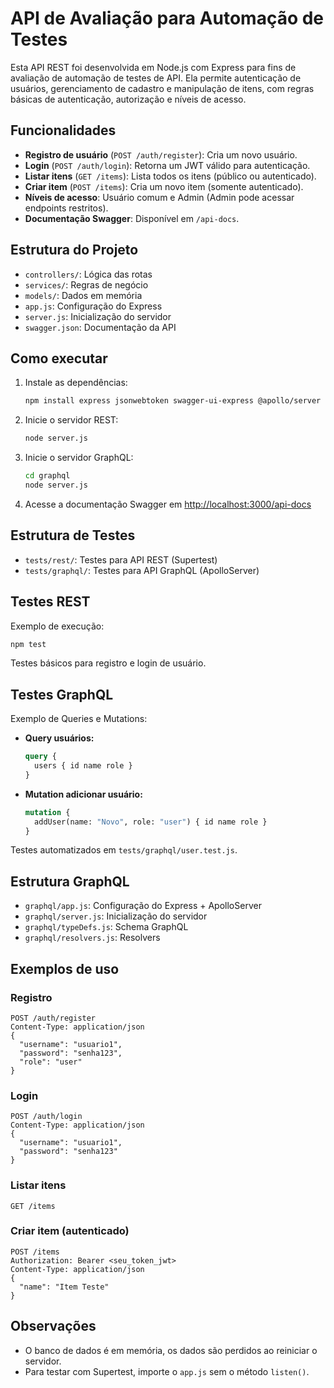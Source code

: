 # API de Avaliação para Automação de Testes

Esta API REST foi desenvolvida em Node.js com Express para fins de avaliação de automação de testes de API. Ela permite autenticação de usuários, gerenciamento de cadastro e manipulação de itens, com regras básicas de autenticação, autorização e níveis de acesso.

## Funcionalidades
- **Registro de usuário** (`POST /auth/register`): Cria um novo usuário.
- **Login** (`POST /auth/login`): Retorna um JWT válido para autenticação.
- **Listar itens** (`GET /items`): Lista todos os itens (público ou autenticado).
- **Criar item** (`POST /items`): Cria um novo item (somente autenticado).
- **Níveis de acesso**: Usuário comum e Admin (Admin pode acessar endpoints restritos).
- **Documentação Swagger**: Disponível em `/api-docs`.

## Estrutura do Projeto
- `controllers/`: Lógica das rotas
- `services/`: Regras de negócio
- `models/`: Dados em memória
- `app.js`: Configuração do Express
- `server.js`: Inicialização do servidor
- `swagger.json`: Documentação da API


## Como executar
1. Instale as dependências:
   ```bash
   npm install express jsonwebtoken swagger-ui-express @apollo/server graphql cors body-parser supertest jest
   ```
2. Inicie o servidor REST:
   ```bash
   node server.js
   ```
3. Inicie o servidor GraphQL:
   ```bash
   cd graphql
   node server.js
   ```
4. Acesse a documentação Swagger em [http://localhost:3000/api-docs](http://localhost:3000/api-docs)

## Estrutura de Testes
- `tests/rest/`: Testes para API REST (Supertest)
- `tests/graphql/`: Testes para API GraphQL (ApolloServer)

## Testes REST
Exemplo de execução:
```bash
npm test
```
Testes básicos para registro e login de usuário.

## Testes GraphQL
Exemplo de Queries e Mutations:
- **Query usuários:**
  ```graphql
  query {
    users { id name role }
  }
  ```
- **Mutation adicionar usuário:**
  ```graphql
  mutation {
    addUser(name: "Novo", role: "user") { id name role }
  }
  ```
Testes automatizados em `tests/graphql/user.test.js`.

## Estrutura GraphQL
- `graphql/app.js`: Configuração do Express + ApolloServer
- `graphql/server.js`: Inicialização do servidor
- `graphql/typeDefs.js`: Schema GraphQL
- `graphql/resolvers.js`: Resolvers

## Exemplos de uso
### Registro
```http
POST /auth/register
Content-Type: application/json
{
  "username": "usuario1",
  "password": "senha123",
  "role": "user"
}
```

### Login
```http
POST /auth/login
Content-Type: application/json
{
  "username": "usuario1",
  "password": "senha123"
}
```

### Listar itens
```http
GET /items
```

### Criar item (autenticado)
```http
POST /items
Authorization: Bearer <seu_token_jwt>
Content-Type: application/json
{
  "name": "Item Teste"
}
```

## Observações
- O banco de dados é em memória, os dados são perdidos ao reiniciar o servidor.
- Para testar com Supertest, importe o `app.js` sem o método `listen()`.
